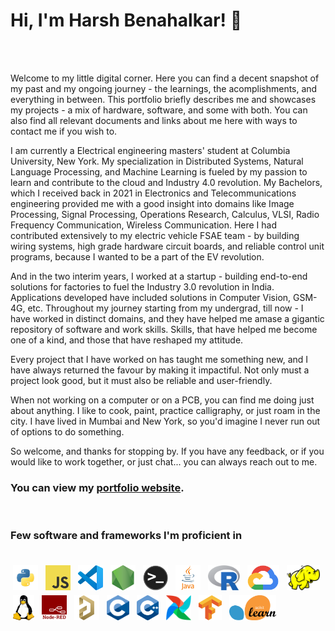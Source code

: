 
<div id="name">

# Hi, I'm Harsh Benahalkar! 👋
<br>

<!-- ### I'm an Engineer -->
<br>
</div>

<div id="about">

Welcome to my little digital corner. Here you can find a decent snapshot of my past and my ongoing journey - the learnings, the acomplishments, and everything in between. This portfolio briefly describes me and showcases my projects - a mix of hardware, software, and some with both. You can also find all relevant documents and links about me here with ways to contact me if you wish to.

I am currently a Electrical engineering masters' student at Columbia University, New York. My specialization in Distributed Systems, Natural Language Processing, and Machine Learning is fueled by my passion to learn and contribute to the cloud and Industry 4.0 revolution. My Bachelors, which I received back in 2021 in Electronics and Telecommunications engineering provided me with a good insight into domains like Image Processing, Signal Processing, Operations Research, Calculus, VLSI, Radio Frequency Communication, Wireless Communication. Here I had contributed extensively to my electric vehicle FSAE team - by building wiring systems, high grade hardware circuit boards, and reliable control unit programs, because I wanted to be a part of the EV revolution.

And in the two interim years, I worked at a startup - building end-to-end solutions for factories to fuel the Industry 3.0 revolution in India. Applications developed have included solutions in Computer Vision, GSM-4G, etc. Throughout my journey starting from my undergrad, till now - I have worked in distinct domains, and they have helped me amase a gigantic repository of software and work skills. Skills, that have helped me become one of a kind, and those that have reshaped my attitude.  

Every project that I have worked on has taught me something new, and I have always returned the favour by making it impactiful. Not only must a project look good, but it must also be reliable and user-friendly.  

When not working on a computer or on a PCB, you can find me doing just about anything. I like to cook, paint, practice calligraphy, or just roam in the city. I have lived in Mumbai and New York, so you'd imagine I never run out of options to do something.

So welcome, and thanks for stopping by. If you have any feedback, or if you would like to work together, or just chat... you can always reach out to me.

<!-- - 🌱 I’m currently working on Computer Vision, Industrial Linux Embedded systems, and Industrial IoT.<br>
- 👀 I’m interested in electronics, programming, mathematics, mechanics, and astronomy.<br>
- 🤖 I’m looking to collaborate on home-automation and robotics.<br>
- ⚡ Fun fact: I like Pink Floyd.<br> -->
</div>

<div id="links">

### You can view my <a href="https://benahalkar.github.io/" target="_blank">portfolio website</a>.
</div>


<br>

<div id="skills_text">
    
### Few software and frameworks I'm proficient in

</div>

<br>
<div id="skills">

<img src="https://raw.githubusercontent.com/github/explore/80688e429a7d4ef2fca1e82350fe8e3517d3494d/topics/python/python.png" alt="Python" height="40" style="vertical-align:top; margin:4px">

<img src="https://raw.githubusercontent.com/github/explore/80688e429a7d4ef2fca1e82350fe8e3517d3494d/topics/javascript/javascript.png" alt="Javascript" height="40" style="vertical-align:top; margin:4px">

<img src="https://raw.githubusercontent.com/github/explore/80688e429a7d4ef2fca1e82350fe8e3517d3494d/topics/visual-studio-code/visual-studio-code.png" alt="VS Code" height="40" style="vertical-align:top; margin:4px">

<img src="https://raw.githubusercontent.com/github/explore/80688e429a7d4ef2fca1e82350fe8e3517d3494d/topics/nodejs/nodejs.png" alt="NodeJS" height="40" style="vertical-align:top; margin:4px">

<img src="https://raw.githubusercontent.com/github/explore/80688e429a7d4ef2fca1e82350fe8e3517d3494d/topics/terminal/terminal.png" alt="cmd" height="40" style="vertical-align:top; margin:4px">

<img src="https://raw.githubusercontent.com/github/explore/80688e429a7d4ef2fca1e82350fe8e3517d3494d/topics/java/java.png" alt="Java" height="40" style="vertical-align:top; margin:4px">

<img src="./images/R.png" alt="R" height="40" style="vertical-align:top; margin:4px">

<img src="./images/gcp.webp" alt="GCP" height="40" style="vertical-align:top; margin:4px">

<img src="./images/hadoop.svg" alt="Hadoop" height="40" style="vertical-align:top; margin:4px">

<img src="./images/linux.png" alt="Linux" height="40" style="vertical-align:top; margin:4px">

<img src="./images/nodered.svg" alt="Nodered" height="40" style="vertical-align:top; margin:4px">

<img src="./images/altium.png" alt="Altium" height="40" style="vertical-align:top; margin:4px">

<img src="./images/c.png" alt="C" height="40" style="vertical-align:top; margin:4px">

<img src="./images/cpp.png" alt="C++" height="40" style="vertical-align:top; margin:4px">

<img src="./images/airflow.png" alt="Airflow" height="40" style="vertical-align:top; margin:4px">

<img src="./images/tensorflow.png" alt="Tensorflow" height="40" style="vertical-align:top; margin:4px">

<img src="./images/scikit.png" alt="Scikit" height="40" style="vertical-align:top; margin:4px">
</div>

